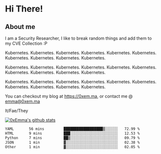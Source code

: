 # Hi There!

## About me
I am a Security Researcher, I like to break random things and add them to my CVE Collection :P 

Kubernetes. Kubernetes. Kubernetes. Kubernetes. Kubernetes. Kubernetes. Kubernetes. Kubernetes. Kubernetes. Kubernetes.

Kubernetes. Kubernetes. Kubernetes. Kubernetes. Kubernetes. Kubernetes. Kubernetes. Kubernetes. Kubernetes. Kubernetes.

Kubernetes. Kubernetes. Kubernetes. Kubernetes. Kubernetes. Kubernetes. Kubernetes. Kubernetes. Kubernetes. Kubernetes.

You can checkout my blog at https://0xem.ma, or contact me @ [emma@0xem.ma](mailto:emma@0xem.ma)

It/Fae/They

[![0xEmma's github stats](https://github-readme-stats.vercel.app/api?username=0xEmma&count_private=true&show_icons=true&theme=gruvbox)](https://github.com/0xEmma)
<!--START_SECTION:waka-->

```txt
YAML       56 mins         ██████████████████▒░░░░░░   72.99 %
HTML       9 mins          ███░░░░░░░░░░░░░░░░░░░░░░   12.53 %
Python     7 mins          ██▒░░░░░░░░░░░░░░░░░░░░░░   09.79 %
JSON       1 min           ▓░░░░░░░░░░░░░░░░░░░░░░░░   02.38 %
Other      1 min           ▓░░░░░░░░░░░░░░░░░░░░░░░░   02.05 %
```

<!--END_SECTION:waka-->
